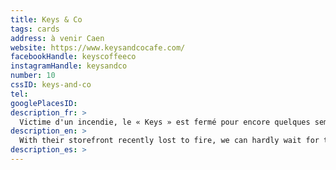 ```yaml
---
title: Keys & Co
tags: cards
address: à venir Caen
website: https://www.keysandcocafe.com/
facebookHandle: keyscoffeeco
instagramHandle: keysandco
number: 10
cssID: keys-and-co
tel:
googlePlacesID:
description_fr: >
  Victime d'un incendie, le « Keys » est fermé pour encore quelques semaines. On prend notre mal en patience et on pense fort à eux. Bonne nouvelle, on les retrouve cet été sur les marchés avec leur pop-up de Burger.
description_en: >
  With their storefront recently lost to fire, we can hardly wait for their re-opening. Lucky for us, they have a pop-up burger stand every Sunday at the farmer's market.
description_es: >
---
```


